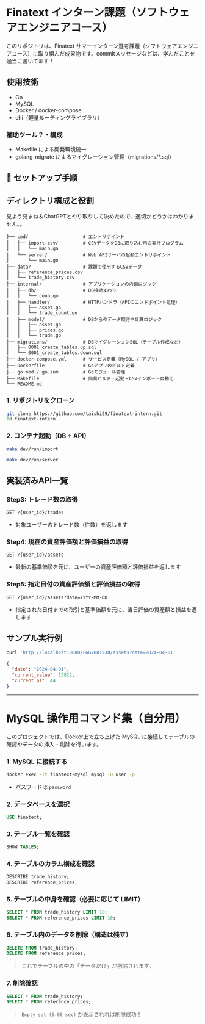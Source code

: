 # Finatext インターン課題（ソフトウェアエンジニアコース）

このリポジトリは、Finatext サマーインターン選考課題（ソフトウェアエンジニアコース）に取り組んだ成果物です。commitメッセージなどは、学んだことを適当に書いてます！

## 使用技術

- Go
- MySQL
- Docker / docker-compose
- chi（軽量ルーティングライブラリ）

 ### 補助ツール？・構成
- Makefile による開発環境統一
- golang-migrate によるマイグレーション管理（migrations/*.sql）

## 🚀 セットアップ手順

## ディレクトリ構成と役割
見よう見まね＆ChatGPTとやり取りして決めたので、適切かどうかはわかりません。。
```
├── cmd/                    # エントリポイント
│   ├── import-csv/         # CSVデータをDBに取り込む用の実行プログラム
│   │   └── main.go
│   └── server/             # Web APIサーバの起動エントリポイント
│       └── main.go
├── data/                   # 課題で使用するCSVデータ
│   ├── reference_prices.csv
│   └── trade_history.csv
├── internal/               # アプリケーションの内部ロジック
│   ├── db/                 # DB接続まわり
│   │   └── conn.go
│   ├── handler/            # HTTPハンドラ（APIのエンドポイント処理）
│   │   ├── asset.go
│   │   └── trade_count.go
│   ├── model/              # DBからのデータ取得や計算ロジック
│   │   ├── asset.go
│   │   ├── prices.go
│   │   └── trade.go
├── migrations/             # DBマイグレーションSQL（テーブル作成など）
│   ├── 0001_create_tables.up.sql
│   └── 0001_create_tables.down.sql
├── docker-compose.yml      # サービス定義（MySQL / アプリ）
├── Dockerfile              # Goアプリのビルド定義
├── go.mod / go.sum         # Goモジュール管理
├── Makefile                # 簡易ビルド・起動・CSVインポート自動化
└── README.md
```

### 1. リポジトリをクローン
```bash
git clone https://github.com/taishi29/finatext-intern.git
cd finatext-intern
```

### 2. コンテナ起動（DB + API）
```bash
make dev/run/import
```
```bash
make dev/run/server
```

## 実装済みAPI一覧

### Step3: トレード数の取得

```
GET /{user_id}/trades
```
- 対象ユーザーのトレード数（件数）を返します

### Step4: 現在の資産評価額と評価損益の取得

```
GET /{user_id}/assets
```
- 最新の基準価額を元に、ユーザーの資産評価額と評価損益を返します

### Step5: 指定日付の資産評価額と評価損益の取得

```
GET /{user_id}/assets?date=YYYY-MM-DD
```
- 指定された日付までの取引と基準価額を元に、当日評価の資産額と損益を返します

##  サンプル実行例

```bash
curl 'http://localhost:8080/F6G7H8I9J0/assets?date=2024-04-01'
```

```json
{
  "date": "2024-04-01",
  "current_value": 13822,
  "current_pl": 44
}
```
---

# MySQL 操作用コマンド集（自分用）

このプロジェクトでは、Docker上で立ち上げた MySQL に接続してテーブルの確認やデータの挿入・削除を行います。

###  1. MySQL に接続する

```bash
docker exec -it finatext-mysql mysql -u user -p
```
- パスワードは `password`

### 2. データベースを選択

```sql
USE finatext;
```

### 3. テーブル一覧を確認

```sql
SHOW TABLES;
```

### 4. テーブルのカラム構成を確認

```sql
DESCRIBE trade_history;
DESCRIBE reference_prices;
```

### 5. テーブルの中身を確認（必要に応じて LIMIT）

```sql
SELECT * FROM trade_history LIMIT 10;
SELECT * FROM reference_prices LIMIT 10;
```

### 6. テーブル内のデータを削除（構造は残す）

```sql
DELETE FROM trade_history;
DELETE FROM reference_prices;
```

> これでテーブルの中の「データだけ」が削除されます。

### 7. 削除確認

```sql
SELECT * FROM trade_history;
SELECT * FROM reference_prices;
```

> `Empty set (0.00 sec)` が表示されれば削除成功！

